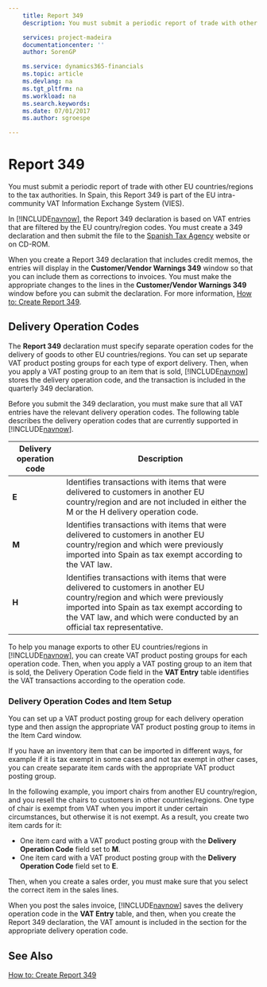```yaml
---
    title: Report 349
    description: You must submit a periodic report of trade with other EU countries/regions to the tax authorities. In Spain, this Report 349 is part of the EU intra-community VAT Information Exchange System (VIES).

    services: project-madeira 
    documentationcenter: ''
    author: SorenGP

    ms.service: dynamics365-financials
    ms.topic: article
    ms.devlang: na
    ms.tgt_pltfrm: na
    ms.workload: na
    ms.search.keywords:
    ms.date: 07/01/2017
    ms.author: sgroespe

---
```

# Report 349
You must submit a periodic report of trade with other EU countries/regions to the tax authorities. In Spain, this Report 349 is part of the EU intra-community VAT Information Exchange System (VIES).  

In [!INCLUDE[navnow](../../includes/navnow_md.md)], the Report 349 declaration is based on VAT entries that are filtered by the EU country/region codes. You must create a 349 declaration and then submit the file to the [Spanish Tax Agency](http://go.microsoft.com/fwlink/?LinkId=238181) website or on CD-ROM.  

When you create a Report 349 declaration that includes credit memos, the entries will display in the **Customer/Vendor Warnings 349** window so that you can include them as corrections to invoices. You must make the appropriate changes to the lines in the **Customer/Vendor Warnings 349** window before you can submit the declaration. For more information, [How to: Create Report 349](how-to-create-report-349.md).  

## Delivery Operation Codes  
The **Report 349** declaration must specify separate operation codes for the delivery of goods to other EU countries/regions. You can set up separate VAT product posting groups for each type of export delivery. Then, when you apply a VAT posting group to an item that is sold, [!INCLUDE[navnow](../../includes/navnow_md.md)] stores the delivery operation code, and the transaction is included in the quarterly 349 declaration.  

Before you submit the 349 declaration, you must make sure that all VAT entries have the relevant delivery operation codes. The following table describes the delivery operation codes that are currently supported in [!INCLUDE[navnow](../../includes/navnow_md.md)].  

|Delivery operation code|Description|  
|-----------------------------|---------------------------------------|  
|**E**|Identifies transactions with items that were delivered to customers in another EU country/region and are not included in either the M or the H delivery operation code.|  
|**M**|Identifies transactions with items that were delivered to customers in another EU country/region and which were previously imported into Spain as tax exempt according to the VAT law.|  
|**H**|Identifies transactions with items that were delivered to customers in another EU country/region and which were previously imported into Spain as tax exempt according to the VAT law, and which were conducted by an official tax representative.|  

 To help you manage exports to other EU countries/regions in [!INCLUDE[navnow](../../includes/navnow_md.md)], you can create VAT product posting groups for each operation code. Then, when you apply a VAT posting group to an item that is sold, the Delivery Operation Code field in the **VAT Entry** table identifies the VAT transactions according to the operation code.  

### Delivery Operation Codes and Item Setup  
You can set up a VAT product posting group for each delivery operation type and then assign the appropriate VAT product posting group to items in the Item Card window.  

If you have an inventory item that can be imported in different ways, for example if it is tax exempt in some cases and not tax exempt in other cases, you can create separate item cards with the appropriate VAT product posting group.  

In the following example, you import chairs from another EU country/region, and you resell the chairs to customers in other countries/regions. One type of chair is exempt from VAT when you import it under certain circumstances, but otherwise it is not exempt. As a result, you create two item cards for it:  

- One item card with a VAT product posting group with the **Delivery Operation Code** field set to **M**.  
- One item card with a VAT product posting group with the **Delivery Operation Code** field set to **E**.  

Then, when you create a sales order, you must make sure that you select the correct item in the sales lines.  

When you post the sales invoice, [!INCLUDE[navnow](../../includes/navnow_md.md)] saves the delivery operation code in the **VAT Entry** table, and then, when you create the Report 349 declaration, the VAT amount is included in the section for the appropriate delivery operation code.  

## See Also  
 [How to: Create Report 349](how-to-create-report-349.md)
